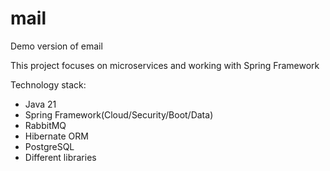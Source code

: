 # mail
Demo version of email

This project focuses on microservices and working with Spring Framework

Technology stack:
- Java 21
- Spring Framework(Cloud/Security/Boot/Data)
- RabbitMQ
- Hibernate ORM
- PostgreSQL
- Different libraries
